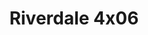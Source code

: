 ---
layout: episodios
title: "Riverdale 4x06"
url_serie_padre: 'riverdale/temporada-4'
category: 'series'
capitulo: 'yes'
anio: '2019'
prev: 'capitulo-5'
proximo: 'capitulo-7'
sandbox: allow-same-origin allow-forms
idioma: 'Latino/Subtitulado'
reproductor: 'fembed'
calidad: 'Full HD'
subtitulo: 'si'
archivo: 'riverdale4x05.vtt'
reproductores_fembed: ["https://feurl.com/v/88r8ga8wgw7qwd0","Latino","https://mstream.website/4cx4twd4mtvg","Latino","https://feurl.com/v/mrm8yf5418y68y4","Latino","https://myurlshort.live/v/yze03te7m4jw7x8","Latino","https://mstream.website/nxays8cxvkmu","Latino","https://myurlshort.live/v/37l8wam6q0qnjw0","Subtitulado","https://feurl.com/v/-zpxrspm8n-3eqw","Subtitulado","https://api.cuevana3.io/stream/index.php?file=ek5lbm9xYWNrS0xYMTZLa2xNbkdvY3ZTb3BtZng4TGp6ZFpobGFMUGtPUFgzSmFhbk1XTzVkblBtS1JnbEplb21KUm5ZSlRTMGViVTBxZGdsdEhPb3RqWGFHWmxrcFNxbXNLR2gzV3l3THVvd29aaVo4R21vNXFSb0tKbmhkZlUwTXlYb1hmSDFOZkpuV1JuYTVPU3JKV1ZhR1p5MHREbTJNS25xNlBIbnViSjFaeVg","Subtitulado"]
reproductores_upstream: ["https://upstream.to/embed-kicoaekv9dy8.html","Latino","https://upstream.to/embed-w91oscousrx3.html","Subtitulado"]
tags:
- Drama
---